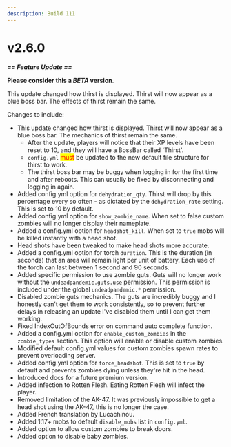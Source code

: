```yaml
---
description: Build 111
---
```


# v2.6.0

_**== Feature Update ==**_

**Please consider this a&#x20;**_**BETA**_**&#x20;version**.

This update changed how thirst is displayed. Thirst will now appear as a blue boss bar. The effects of thirst remain the same.

Changes to include:

* This update changed how thirst is displayed. Thirst will now appear as a blue boss bar. The mechanics of thirst remain the same.
  * After the update, players will notice that their XP levels have been reset to 10, and they will have a BossBar called 'Thirst'.
  * `config.yml` <mark style="color:red;">must</mark> be updated to the new default file structure for thirst to work.
  * The thirst boss bar may be buggy when logging in for the first time and after reboots. This can usually be fixed by disconnecting and logging in again.
* Added config.yml option for `dehydration_qty`. Thirst will drop by this percentage every so often - as dictated by the `dehydration_rate` setting. This is set to 10 by default.
* Added config.yml option for `show_zombie_name`. When set to false custom zombies will no longer display their nameplate.
* Added a config.yml option for `headshot_kill`. When set to `true` mobs will be killed instantly with a head shot.
* Head shots have been tweaked to make head shots more accurate.
* Added a config.yml option for torch `duration`. This is the duration (in seconds) that an area will remain light per unit of battery. Each use of the torch can last between 1 second and 90 seconds.
* Added specific permission to use zombie guts. Guts will no longer work without the `undeadpandemic.guts.use` permission. This permission is included under the global `undeadpandemic.*` permission.
* Disabled zombie guts mechanics. The guts are incredibly buggy and I honestly can't get them to work consistently, so to prevent further delays in releasing an update I've disabled them until I can get them working.
* Fixed IndexOutOfBounds error on command auto complete function.
* Added a config.yml option for `enable_custom_zombies` in the `zombie_types` section. This option will enable or disable custom zombies.
* Modified default config.yml values for custom zombies spawn rates to prevent overloading server.
* Added config.yml option for `force_headshot`. This is set to `true` by default and prevents zombies dying unless they're hit in the head.
* Introduced docs for a future premium version.
* Added infection to Rotten Flesh. Eating Rotten Flesh will infect the player.
* Removed limitation of the AK-47. It was previously impossible to get a head shot using the AK-47, this is no longer the case.
* Added French translation by Lucachinou.
* Added 1.17+ mobs to default `disable_mobs` list in `config.yml`.
* Added option to allow custom zombies to break doors.
* Added option to disable baby zombies.
